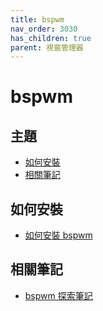 ```yaml
---
title: bspwm
nav_order: 3030
has_children: true
parent: 視窗管理器
---
```



# bspwm


## 主題

* [如何安裝](#如何安裝)
* [相關筆記](#相關筆記)


## 如何安裝

* [如何安裝 bspwm](https://samwhelp.github.io/note-about-ubuntu/read/window_manager/bspwm/install.html)


## 相關筆記

* [bspwm 探索筆記](https://samwhelp.github.io/note-about-bspwm/)
